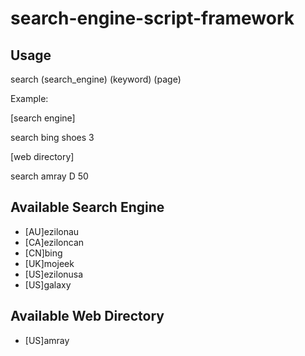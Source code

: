 # search-engine-script-framework## Usagesearch (search_engine) (keyword) (page)Example:[search engine]search bing shoes 3[web directory]search amray D 50## Available Search Engine* [AU]ezilonau* [CA]eziloncan* [CN]bing* [UK]mojeek* [US]ezilonusa* [US]galaxy## Available Web Directory* [US]amray
